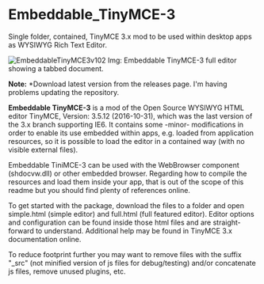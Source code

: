 # Embeddable_TinyMCE-3
Single folder, contained, TinyMCE 3.x mod to be used within desktop apps as WYSIWYG Rich Text Editor.

![EmbeddableTinyMCE3v102](https://user-images.githubusercontent.com/85140033/121706271-d95e8200-caab-11eb-813d-9d775b0c8f39.jpg)
Img: Embeddable TinyMCE-3 full editor showing a tabbed document.

**Note:** *Download latest version from the releases page. I'm having problems updating the repository.

**Embeddable TinyMCE-3** is a mod of the Open Source WYSIWYG HTML editor TinyMCE, Version: 3.5.12 (2016-10-31), which was the last version of the 3.x branch supporting IE6. It contains some -minor- modifications in order to enable its use embedded within apps, e.g. loaded from application resources, so it is possible to load the editor in a contained way (with no visible external files).

Embeddable TiniMCE-3 can be used with the WebBrowser component (shdocvw.dll) or other embedded browser. 
Regarding how to compile the resources and load them inside your app, that is out of the scope of this readme but you should find plenty of references online.

To get started with the package, download the files to a folder and open simple.html (simple editor) and full.html (full featured editor). Editor options and configuration can be found inside those html files and are straight-forward to understand. Additional help may be found in TinyMCE 3.x documentation online.

To reduce footprint further you may want to remove files with the suffix "_src" (not minified version of js files for debug/testing) and/or concatenate js files, remove unused plugins, etc. 
